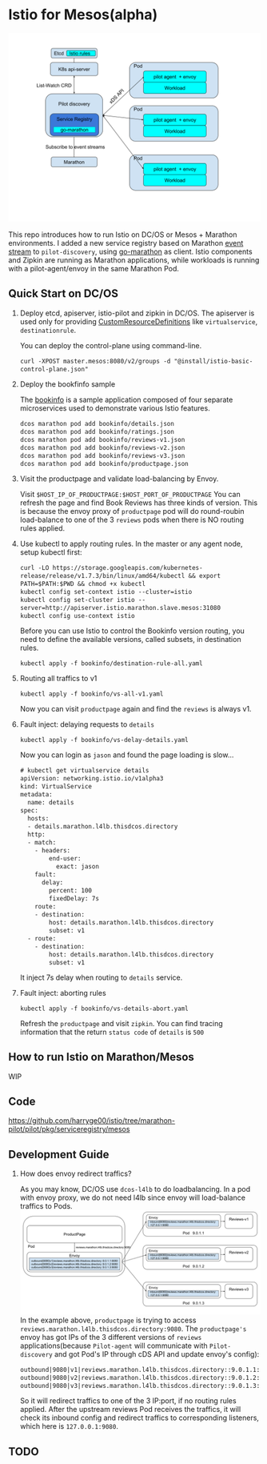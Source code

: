 # Istio for Mesos(alpha)

![Istio Arch](./istio-arch.svg)

This repo introduces how to run Istio on DC/OS or Mesos + Marathon environments. I added a new service registry based on Marathon [event stream](https://mesosphere.github.io/marathon/docs/event-bus.html) to `pilot-discovery`, using [go-marathon](https://github.com/gambol99/go-marathon) as client. Istio components and Zipkin are running as Marathon applications, while workloads is running with a pilot-agent/envoy in the same Marathon Pod.

## Quick Start on DC/OS

1. Deploy etcd, apiserver, istio-pilot and zipkin in DC/OS. The apiserver is used only for providing [CustomResourceDefinitions](https://kubernetes.io/docs/concepts/extend-kubernetes/api-extension/custom-resources/#customresourcedefinitions) like `virtualservice`, `destinationrule`.
	
	You can deploy the control-plane using command-line.
	```
	curl -XPOST master.mesos:8080/v2/groups -d "@install/istio-basic-control-plane.json"
	```

2. Deploy the bookfinfo sample

	The [bookinfo](https://istio.io/docs/examples/bookinfo/) is a sample application composed of four separate microservices used to demonstrate various Istio features.

	```
	dcos marathon pod add bookinfo/details.json
	dcos marathon pod add bookinfo/ratings.json
	dcos marathon pod add bookinfo/reviews-v1.json
	dcos marathon pod add bookinfo/reviews-v2.json
	dcos marathon pod add bookinfo/reviews-v3.json
	dcos marathon pod add bookinfo/productpage.json
	```

3. Visit the productpage and validate load-balancing by Envoy.

	Visit `$HOST_IP_OF_PRODUCTPAGE:$HOST_PORT_OF_PRODUCTPAGE`
	You can refresh the page and find Book Reviews has three kinds of version. This is because the envoy proxy of `productpage` pod will do round-roubin load-balance to one of the 3 `reviews` pods when there is NO routing rules applied.

4. Use kubectl to apply routing rules.
	In the master or any agent node, setup kubectl first:
	```
	curl -LO https://storage.googleapis.com/kubernetes-release/release/v1.7.3/bin/linux/amd64/kubectl && export PATH=$PATH:$PWD && chmod +x kubectl
	kubectl config set-context istio --cluster=istio
	kubectl config set-cluster istio --server=http://apiserver.istio.marathon.slave.mesos:31080
	kubectl config use-context istio
	```
	Before you can use Istio to control the Bookinfo version routing, you need to define the available versions, called subsets, in destination rules.
	```
	kubectl apply -f bookinfo/destination-rule-all.yaml
	```

5. Routing all traffics to v1
	```
	kubectl apply -f bookinfo/vs-all-v1.yaml
	```
	Now you can visit `productpage` again and find the `reviews` is always v1.

6. Fault inject: delaying requests to `details`
	```
	kubectl apply -f bookinfo/vs-delay-details.yaml
	```
	Now you can login as `jason` and found the page loading is slow... 

	```
	# kubectl get virtualservice details
	apiVersion: networking.istio.io/v1alpha3
	kind: VirtualService
	metadata:
	  name: details
	spec:
	  hosts:
	  - details.marathon.l4lb.thisdcos.directory
	  http:
	  - match:
	    - headers:
	        end-user:
	          exact: jason
	    fault:
	      delay:
	        percent: 100
	        fixedDelay: 7s
	    route:
	    - destination:
	        host: details.marathon.l4lb.thisdcos.directory
	        subset: v1
	  - route:
	    - destination:
	        host: details.marathon.l4lb.thisdcos.directory
	        subset: v1
	```
	It inject 7s delay when routing to `details` service. 

7. Fault inject: aborting rules
	```
	kubectl apply -f bookinfo/vs-details-abort.yaml
	```
	Refresh the `productpage` and visit `zipkin`. You can find tracing information that the return `status code` of `details` is `500`



## How to run Istio on Marathon/Mesos

WIP

## Code
https://github.com/harryge00/istio/tree/marathon-pilot/pilot/pkg/serviceregistry/mesos

## Development Guide

1. How does envoy redirect traffics?

	As you may know, DC/OS use `dcos-l4lb` to do loadbalancing. In a pod with envoy proxy, we do not need l4lb since envoy will load-balance traffics to Pods.
	![Bookinfo Reviews](./visit-bookinfo-reviews.svg)
	In the example above, `productpage` is trying to access `reviews.marathon.l4lb.thisdcos.directory:9080`. The `productpage's` envoy has got IPs of the 3 different versions of `reviews` applications(because `Pilot-agent` will communicate with `Pilot-discovery` and got Pod's IP through cDS API and update envoy's config):
	```
	outbound|9080|v1|reviews.marathon.l4lb.thisdcos.directory::9.0.1.1:9080
	outbound|9080|v2|reviews.marathon.l4lb.thisdcos.directory::9.0.1.2:9080
	outbound|9080|v3|reviews.marathon.l4lb.thisdcos.directory::9.0.1.3:9080
	```
	So it will redirect traffics to one of the 3 IP:port, if no routing rules applied. After the upstream reviews Pod receives the traffics, it will check its inbound config and redirect traffics to corresponding listeners, which here is `127.0.0.1:9080`.

## TODO


